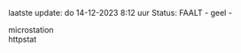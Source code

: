 laatste update: 
do 14-12-2023  8:12   uur 
Status: FAALT - geel - 
<div class="service Y">microstation</div><div class="service G">httpstat</div>